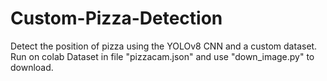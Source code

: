 # Custom-Pizza-Detection
Detect the position of pizza using the YOLOv8 CNN and a custom dataset.
Run on colab
Dataset in file "pizzacam.json" and use "down_image.py" to download.
